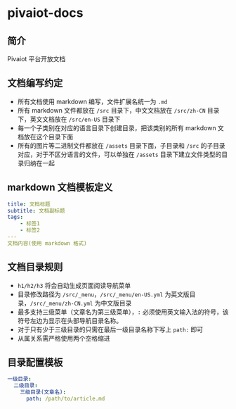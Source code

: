 # pivaiot-docs

## 简介

Pivaiot 平台开放文档

## 文档编写约定

* 所有文档使用 markdown 编写，文件扩展名统一为 `.md`
* 所有 markdown 文件都放在 `/src` 目录下，中文文档放在 `/src/zh-CN` 目录下，英文文档放在 `/src/en-US` 目录下
* 每一个子类别在对应的语言目录下创建目录，把该类别的所有 markdown 文档放在这个目录下面
* 所有的图片等二进制文件都放在 `/assets` 目录下面，子目录和 `/src` 的子目录对应，对于不区分语言的文件，可以单独在 `/assets` 目录下建立文件类型的目录归纳在一起

## markdown 文档模板定义

```yaml
title: 文档标题
subtitle: 文档副标题
tags:
    - 标签1
    - 标签2
---
文档内容(使用 markdown 格式)
```

## 文档目录规则

* `h1/h2/h3` 将会自动生成页面阅读导航菜单
* 目录修改路径为 `/src/_menu`，`/src/_menu/en-US.yml` 为英文版目录，`/src/_menu/zh-CN.yml` 为中文版目录
* 最多支持三级菜单（文章名为第三级菜单），`:` 必须使用英文输入法的符号，该符号左边为显示在头部导航目录名称。
* 对于只有少于三级目录的只需在最后一级目录名称下写上 `path:` 即可
* 从属关系需严格使用两个空格缩进

## 目录配置模板

```yaml
一级目录:
  二级目录:
    三级目录(文章名):
      path: /path/to/article.md
```
